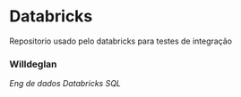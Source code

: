# Databricks
Repositorio usado pelo databricks para testes de integração 

### Willdeglan
_Eng de dados Databricks SQL_
